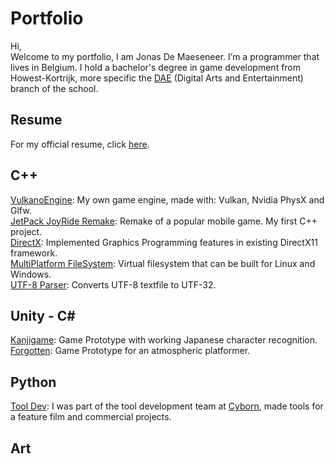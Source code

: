 # Portfolio 
Hi,  
Welcome to my portfolio, I am Jonas De Maeseneer.
I’m a programmer that lives in Belgium. I hold a bachelor's degree in game development from Howest-Kortrijk, more specific the [DAE](http://www.digitalartsandentertainment.be) (Digital Arts and Entertainment) branch of the school.  

## Resume
For my official resume, click [here](Media/Resume.pdf).

## C++
[VulkanoEngine](VulkanoEngine): My own game engine, made with: Vulkan, Nvidia PhysX and Glfw.  
[JetPack JoyRide Remake](JumperMan): Remake of a popular mobile game. My first C++ project.  
[DirectX](GraphicsProgramming): Implemented Graphics Programming features in existing DirectX11 framework.  
[MultiPlatform FileSystem](VirtualFileSystem): Virtual filesystem that can be built for Linux and Windows.  
[UTF-8 Parser](UTF-8-Parser): Converts UTF-8 textfile to UTF-32.  

## Unity - C\# 
[Kanjigame](KanjiGame): Game Prototype with working Japanese character recognition.  
[Forgotten](GamePrototyping-work): Game Prototype for an atmospheric platformer.  

## Python
[Tool Dev](Internship-Cyborn): I was part of the tool development team at [Cyborn](https://cyborn.be/), made tools for a feature film and commercial projects.  

## Art

